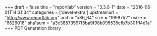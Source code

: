 +++
draft = false
title = "reportlab"
version = "3.3.0-1"
date = "2016-06-01T14:31:34"
categories = ['devel-extra']
upstreamurl = "http://www.reportlab.org"
arch = "x86_64"
size = "1998752"
usize = "6526016"
sha1sum = "a3c38573597f5ba9f98b095535cfb7b301ff4d1a"
+++
PDF Generation library